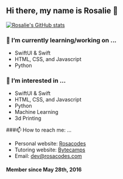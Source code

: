 ## Hi there, my name is Rosalie 👋

[![Rosalie's GitHub stats](https://github-readme-stats.vercel.app/api?username=RosalieWessels&show_icons=true)](https://github.com/anuraghazra/github-readme-stats)

### 🌱 I’m currently learning/working on ...
- SwiftUI & Swift
- HTML, CSS, and Javascript
- Python

### 👀 I’m interested in ...
- SwiftUI & Swift
- HTML, CSS, and Javascript
- Python
- Machine Learning
- 3d Printing

###📫 How to reach me: ...
- Personal website: [Rosacodes](https://www.rosacodes.com)
- Tutoring website: [Bytecamps](https://www.bytecamps.com)
- Email: dev@rosacodes.com

#### Member since May 28th, 2016

<!--
**RosalieWessels/RosalieWessels** is a ✨ _special_ ✨ repository because its `README.md` (this file) appears on your GitHub profile.

Here are some ideas to get you started:

- 🔭 I’m currently working on ...
- 🌱 I’m currently learning ...
- 👯 I’m looking to collaborate on ...
- 🤔 I’m looking for help with ...
- 💬 Ask me about ...
- 📫 How to reach me: ...
- 😄 Pronouns: ...
- ⚡ Fun fact: ...
-->
